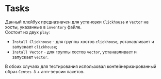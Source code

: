 # Tasks

Данный [плейбук](playbook/site.yml) предназначен для установки `Clickhouse` и `Vector` на хосты, указанные в `inventory` файле.  
Состоит из двух `play`:  
  * `Install Clickhouse` - для группы хостов `clickhouse`, устанавливает и запускает `clickhouse`;  
  * `Install Vector` - для группы хостов `vector`, устанавливает и запускает `vector`.  

В обоих случаях для тестирования использовал контейнеризированный образ `Centos 8` + arm-версии пакетов.  